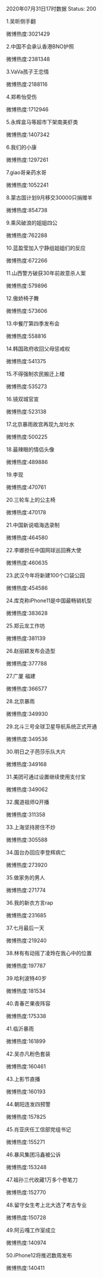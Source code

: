 2020年07月31日17时数据
Status: 200

1.吴昕侧手翻

微博热度:3021429

2.中国不会承认香港BNO护照

微博热度:2381348

3.VaVa孩子王恋情

微博热度:2188116

4.郑希怡受伤

微博热度:1712946

5.永辉盒马等超市下架南美虾类

微博热度:1407342

6.我们的小康

微博热度:1297261

7.giao哥亲药水哥

微博热度:1052241

8.蒙古国计划9月移交30000只捐赠羊

微博热度:854738

9.乘风破浪的姐姐四公

微博热度:762288

10.蓝盈莹加入宁静组姐姐们的反应

微博热度:672266

11.山西警方破获30年前故意杀人案

微博热度:579896

12.傲娇椅子舞

微博热度:573606

13.中餐厅第四季发布会

微博热度:558816

14.韩国政府收回父母惩戒权

微博热度:541375

15.不得强制农民搬迁上楼

微博热度:535273

16.镜双城官宣

微博热度:523138

17.北京暴雨故宫再现九龙吐水

微博热度:500225

18.最辣眼的情侣头像

微博热度:489886

19.李现

微博热度:470761

20.三轮车上的公主椅

微博热度:470178

21.中国新说唱海选录制

微博热度:464580

22.李娜担任中国网球巡回赛大使

微博热度:460635

23.武汉今年将新建100个口袋公园

微博热度:454586

24.库克称iPhone11是中国最畅销机型

微博热度:383628

25.郑云龙工作坊

微博热度:381139

26.赵丽颖发布会造型

微博热度:377788

27.广厦 福建

微博热度:366577

28.北京暴雨

微博热度:349930

29.北斗三号全球卫星导航系统正式开通

微博热度:349536

30.明日之子芭莎乐队大片

微博热度:349168

31.美团可通过设置继续使用支付宝

微博热度:349062

32.魔道祖师Q开播

微博热度:311358

33.上海坚持房住不炒

微博热度:305588

34.国台办回应李登辉病亡

微博热度:273920

35.做家务的男人

微博热度:271774

36.我的新衣方言rap

微博热度:231685

37.七月最后一天

微博热度:219240

38.林有有动摇了凌玲在我心中的位置

微博热度:197787

39.哈利波特40岁

微博热度:181534

40.青春芒果夜阵容

微博热度:175338

41.临沂暴雨

微博热度:161899

42.吴亦凡粉色套装

微博热度:160461

43.上影节直播

微博热度:160193

44.朝阳连发四预警

微博热度:157825

45.肖亚庆任工信部党组书记

微博热度:155271

46.暴风集团冯鑫被公诉

微博热度:153248

47.祖孙三代收藏1万多个卷笔刀

微博热度:152770

48.留守女生考上北大选了考古专业

微博热度:150728

49.阿云嘎工作室成立

微博热度:140974

50.iPhone12将推迟数周发布

微博热度:140411

